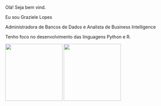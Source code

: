 Olá!  Seja  bem vind.

Eu sou Graziele Lopes

Administradora de Bancos de Dados e Analista de Business Intelligence 

Tenho foco no desenvolvimento das  linguagens  Python e R.

<div>

<img height="180em" src="https://github-readme-stats.vercel.app/api?username=lopesgrazi&show_icons=true&theme=tokyonight"/>

<img height="180em" src="https://github-readme-stats.vercel.app/api/top-langs/?username=lopesgrazi&layout=compact&theme=tokyonight"/>

</div>

  
  
